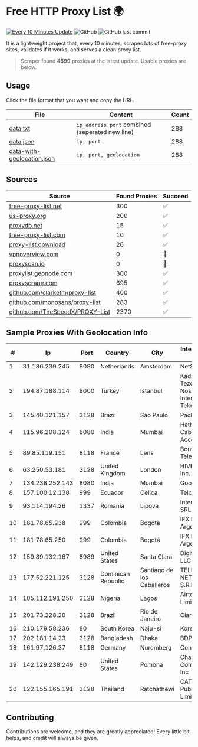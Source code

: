 
# Free HTTP Proxy List 🌍

[![Every 10 Minutes Update](https://github.com/mertguvencli/http-proxy-list/actions/workflows/main.yml/badge.svg?branch=main)](https://github.com/mertguvencli/http-proxy-list/actions/workflows/main.yml)
![GitHub](https://img.shields.io/github/license/mertguvencli/http-proxy-list)
![GitHub last commit](https://img.shields.io/github/last-commit/mertguvencli/http-proxy-list)

It is a lightweight project that, every 10 minutes, scrapes lots of free-proxy sites, validates if it works, and serves a clean proxy list.


> Scraper found **4599** proxies at the latest update. Usable proxies are below.

## Usage

Click the file format that you want and copy the URL.


|File|Content|Count|
|----|-------|-----|
|[data.txt](https://raw.githubusercontent.com/mertguvencli/http-proxy-list/main/proxy-list/data.txt)|`ip_address:port` combined (seperated new line)|288|
|[data.json](https://raw.githubusercontent.com/mertguvencli/http-proxy-list/main/proxy-list/data.json)|`ip, port`|288|
|[data-with-geolocation.json](https://raw.githubusercontent.com/mertguvencli/http-proxy-list/main/proxy-list/data-with-geolocation.json)|`ip, port, geolocation`|288|

## Sources

|Source|Found Proxies|Succeed|
|------|-------------|-------|
|[free-proxy-list.net](https://free-proxy-list.net)|300|✅|
|[us-proxy.org](https://www.us-proxy.org)|200|✅|
|[proxydb.net](http://proxydb.net)|15|✅|
|[free-proxy-list.com](https://free-proxy-list.com/?page=&port=&type%5B%5D=http&type%5B%5D=https&up_time=0&search=Search)|10|✅|
|[proxy-list.download](https://www.proxy-list.download/HTTP)|26|✅|
|[vpnoverview.com](https://vpnoverview.com/privacy/anonymous-browsing/free-proxy-servers)|0|🚫|
|[proxyscan.io](https://www.proxyscan.io)|0|🚫|
|[proxylist.geonode.com](https://proxylist.geonode.com/api/proxy-list?limit=300&page=1&sort_by=lastChecked&sort_type=desc&protocols=http,https)|300|✅|
|[proxyscrape.com](https://api.proxyscrape.com/v2/?request=displayproxies&protocol=http&timeout=10000&country=all&ssl=all&anonymity=all)|695|✅|
|[github.com/clarketm/proxy-list](https://raw.githubusercontent.com/clarketm/proxy-list/master/proxy-list-raw.txt)|400|✅|
|[github.com/monosans/proxy-list](https://raw.githubusercontent.com/monosans/proxy-list/main/proxies/http.txt)|283|✅|
|[github.com/TheSpeedX/PROXY-List](https://raw.githubusercontent.com/TheSpeedX/PROXY-List/master/http.txt)|2370|✅|


## Sample Proxies With Geolocation Info

|#|Ip|Port|Country|City|Internet Service Provider|
|-|--|----|-------|----|-------------------------|
|1|31.186.239.245|8080|Netherlands|Amsterdam|NetSkope Inc|
|2|194.87.188.114|8000|Turkey|Istanbul|Kadir Huseyin Tezcan Nosspeed Internet Teknolojileri|
|3|145.40.121.157|3128|Brazil|São Paulo|Packet Host, Inc.|
|4|115.96.208.124|8080|India|Mumbai|Hathway IP over Cable Internet Access|
|5|89.85.119.151|8118|France|Lens|Bouygues Telecom ISP|
|6|63.250.53.181|3128|United Kingdom|London|HIVELOCITY, Inc.|
|7|134.238.252.143|8080|India|Mumbai|Google LLC|
|8|157.100.12.138|999|Ecuador|Celica|Telconet S.A|
|9|93.114.194.26|1337|Romania|Lipova|Interkvm Host SRL|
|10|181.78.65.238|999|Colombia|Bogotá|IFX Networks Argentina S.R.L|
|11|181.78.65.250|999|Colombia|Bogotá|IFX Networks Argentina S.R.L|
|12|159.89.132.167|8989|United States|Santa Clara|DigitalOcean, LLC|
|13|177.52.221.125|3128|Dominican Republic|Santiago de los Caballeros|TELERY NETWORKS, S.R.L|
|14|105.112.191.250|3128|Nigeria|Lagos|Airtel Networks Limited|
|15|201.73.228.20|3128|Brazil|Rio de Janeiro|Claro S.A|
|16|210.179.58.236|80|South Korea|Naju-si|Korea Telecom|
|17|202.181.14.23|3128|Bangladesh|Dhaka|BDPEER|
|18|161.97.126.37|8118|Germany|Nuremberg|Contabo GmbH|
|19|142.129.238.249|80|United States|Pomona|Charter Communications Inc|
|20|122.155.165.191|3128|Thailand|Ratchathewi|CAT Telecom Public Company Limited|



## Contributing

Contributions are welcome, and they are greatly appreciated! Every
little bit helps, and credit will always be given.

